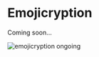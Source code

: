 # Emojicryption

Coming soon...


![emojicryption ongoing](https://user-images.githubusercontent.com/46156118/83387309-1fe5bf00-a40a-11ea-84bd-ac1d5013f19c.png)

